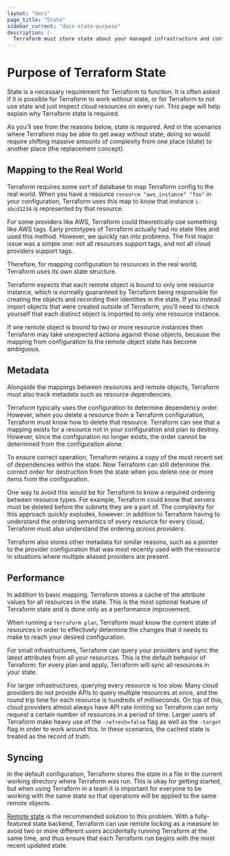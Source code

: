 ```yaml
---
layout: "docs"
page_title: "State"
sidebar_current: "docs-state-purpose"
description: |-
  Terraform must store state about your managed infrastructure and configuration. This state is used by Terraform to map real world resources to your configuration, keep track of metadata, and to improve performance for large infrastructures.
---
```


# Purpose of Terraform State

State is a necessary requirement for Terraform to function. It is often
asked if it is possible for Terraform to work without state, or for Terraform
to not use state and just inspect cloud resources on every run. This page
will help explain why Terraform state is required.

As you'll see from the reasons below, state is required. And in the scenarios
where Terraform may be able to get away without state, doing so would require
shifting massive amounts of complexity from one place (state) to another place
(the replacement concept).

## Mapping to the Real World

Terraform requires some sort of database to map Terraform config to the real
world. When you have a resource `resource "aws_instance" "foo"` in your
configuration, Terraform uses this map to know that instance `i-abcd1234`
is represented by that resource.

For some providers like AWS, Terraform could theoretically use something like
AWS tags. Early prototypes of Terraform actually had no state files and used
this method. However, we quickly ran into problems. The first major issue was
a simple one: not all resources support tags, and not all cloud providers
support tags.

Therefore, for mapping configuration to resources in the real world,
Terraform uses its own state structure.

Terraform expects that each remote object is bound to only one resource
instance, which is normally guaranteed by Terraform being responsible for
creating the objects and recording their identities in the state. If you
instead import objects that were created outside of Terraform, you'll need
to check yourself that each distinct object is imported to only one resource
instance.

If one remote object is bound to two or more resource instances then Terraform
may take unexpected actions against those objects, because the mapping from
configuration to the remote object state has become ambiguous.

## Metadata

Alongside the mappings between resources and remote objects, Terraform must
also track metadata such as resource dependencies.

Terraform typically uses the configuration to determine dependency order.
However, when you delete a resource from a Terraform configuration, Terraform
must know how to delete that resource. Terraform can see that a mapping exists
for a resource not in your configuration and plan to destroy. However, since
the configuration no longer exists, the order cannot be determined from the
configuration alone.

To ensure correct operation, Terraform retains a copy of the most recent set
of dependencies within the state. Now Terraform can still determine the correct
order for destruction from the state when you delete one or more items from
the configuration.

One way to avoid this would be for Terraform to know a required ordering
between resource types. For example, Terraform could know that servers must be
deleted before the subnets they are a part of. The complexity for this approach
quickly explodes, however: in addition to Terraform having to understand the
ordering semantics of every resource for every cloud, Terraform must also
understand the ordering _across providers_.

Terraform also stores other metadata for similar reasons, such as a pointer
to the provider configuration that was most recently used with the resource
in situations where multiple aliased providers are present.

## Performance

In addition to basic mapping, Terraform stores a cache of the attribute
values for all resources in the state. This is the most optional feature of
Terraform state and is done only as a performance improvement.

When running a `terraform plan`, Terraform must know the current state of
resources in order to effectively determine the changes that it needs to make
to reach your desired configuration.

For small infrastructures, Terraform can query your providers and sync the
latest attributes from all your resources. This is the default behavior
of Terraform: for every plan and apply, Terraform will sync all resources in
your state.

For larger infrastructures, querying every resource is too slow. Many cloud
providers do not provide APIs to query multiple resources at once, and the
round trip time for each resource is hundreds of milliseconds. On top of this,
cloud providers almost always have API rate limiting so Terraform can only
request a certain number of resources in a period of time. Larger users
of Terraform make heavy use of the `-refresh=false` flag as well as the
`-target` flag in order to work around this. In these scenarios, the cached
state is treated as the record of truth.

## Syncing

In the default configuration, Terraform stores the state in a file in the
current working directory where Terraform was run. This is okay for getting
started, but when using Terraform in a team it is important for everyone
to be working with the same state so that operations will be applied to the
same remote objects.

[Remote state](/docs/state/remote.html) is the recommended solution
to this problem. With a fully-featured state backend, Terraform can use
remote locking as a measure to avoid two or more different users accidentally
running Terraform at the same time, and thus ensure that each Terraform run
begins with the most recent updated state.
